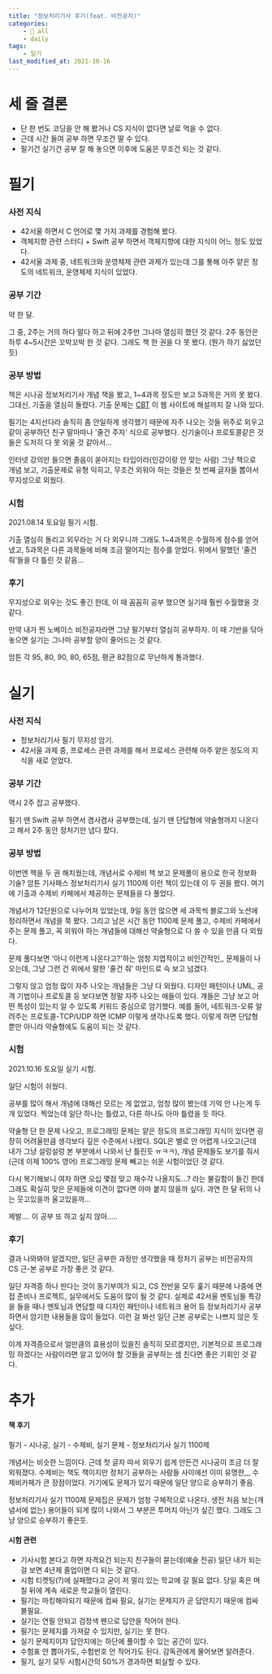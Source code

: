 ```yaml
---
title: "정보처리기사 후기(feat. 비전공자)"
categories:
    - 📂 all
    - daily
tags:
    - 일기
last_modified_at: 2021-10-16
---
```


# 세 줄 결론

- 단 한 번도 코딩을 안 해 봤거나 CS 지식이 없다면 날로 먹을 수 없다.
- 근데 시간 들여 공부 하면 무조건 딸 수 있다.
- 필기건 실기건 공부 잘 해 놓으면 이후에 도움은 무조건 되는 것 같다.

# 필기

### 사전 지식

- 42서울 하면서 C 언어로 몇 가지 과제를 경험해 봤다.
- 객체지향 관련 스터디 + Swift 공부 하면서 객체지향에 대한 지식이 어느 정도 있었다.
- 42서울 과제 중, 네트워크와 운영체제 관련 과제가 있는데 그를 통해 아주 얕은 정도의 네트워크, 운영체제 지식이 있었다.

### 공부 기간

약 한 달.

그 중, 2주는 거의 하다 말다 하고 뒤에 2주만 그나마 열심히 했던 것 같다. 2주 동안은 하루 4~5시간은 꼬박꼬박 한 것 같다. 그래도 책 한 권을 다 못 봤다. (뭔가 하기 싫었던 듯)

### 공부 방법

책은 시나공 정보처리기사 개념 책을 봤고, 1~4과목 정도만 보고 5과목은 거의 못 봤다. 그대신, 기출을 열심히 돌렸다. 기출 문제는 [CBT](https://www.comcbt.com) 이 웹 사이트에 해설까지 잘 나와 있다.

필기는 4지선다라 솔직히 좀 안일하게 생각했기 때문에 자주 나오는 것들 위주로 외우고 같이 공부하던 친구 말마따나 '줄건 주자' 식으로 공부했다. 신기술이나 프로토콜같은 것들은 도저히 다 못 외울 것 같아서...

인터넷 강의만 들으면 졸음이 쏟아지는 타입이라(인강이랑 안 맞는 사람) 그냥 책으로 개념 보고, 기출문제로 유형 익히고, 무조건 외워야 하는 것들은 첫 번째 글자들 뽑아서 무지성으로 외웠다.

### 시험

2021.08.14 토요일 필기 시험.

기출 열심히 돌리고 외우라는 거 다 외우니까 그래도 1~4과목은 수월하게 점수를 얻어냈고, 5과목은 다른 과목들에 비해 조금 떨어지는 점수를 얻었다. 위에서 말했던 '줄건 줘'들을 다 틀린 것 같음...

### 후기

무지성으로 외우는 것도 좋긴 한데, 이 때 꼼꼼히 공부 했으면 실기때 훨씬 수월했을 것 같다.

만약 내가 찐 노베이스 비전공자라면 그냥 필기부터 열심히 공부하자. 이 때 기반을 닦아놓으면 실기는 그나마 공부할 양이 줄어드는 것 같다.

암튼 각 95, 80, 90, 80, 65점, 평균 82점으로 무난하게 통과했다.

# 실기

### 사전 지식

- 정보처리기사 필기 무지성 암기.
- 42서울 과제 중, 프로세스 관련 과제를 해서 프로세스 관련해 아주 얕은 정도의 지식을 새로 얻었다.

### 공부 기간

역시 2주 잡고 공부했다.

필기 땐 Swift 공부 하면서 겸사겸사 공부했는데, 실기 땐 단답형에 약술형까지 나온다고 해서 2주 동안 정처기만 냅다 팠다.

### 공부 방법

이번엔 책을 두 권 해치웠는데, 개념서로 수제비 책 보고 문제풀이 용으로 한국 정보화 기술? 암튼 기사패스 정보처리기사 실기 1100제 이런 책이 있는데 이 두 권을 봤다. 여기에 기출과 수제비 카페에서 제공하는 문제들을 다 풀었다.

개념서가 12단원으로 나누어져 있었는데, 9일 동안 많으면 세 과목씩 블로그와 노션에 정리하면서 개념을 쭉 봤다. 그리고 남은 시간 동안 1100제 문제 풀고, 수제비 카페에서 주는 문제 풀고, 꼭 외워야 하는 개념들에 대해선 약술형으로 다 쓸 수 있을 만큼 다 외웠다.

문제 풀다보면 '아니 이런게 나온다고?'하는 엄청 지엽적이고 비인간적인,, 문제들이 나오는데, 그냥 그런 건 위에서 말한 '줄건 줘' 마인드로 슥 보고 넘겼다.

그렇지 않고 엄청 많이 자주 나오는 개념들은 그냥 다 외웠다. 디자인 패턴이나 UML, 공격 기법이나 프로토콜 등 보다보면 정말 자주 나오는 애들이 있다. 걔들은 그냥 보고 어떤 특성이 있는지 알 수 있도록 키워드 중심으로 암기했다. 예를 들어, 네트워크-오류 알려주는 프로토콜-TCP/UDP 하면 ICMP 이렇게 생각나도록 했다. 이렇게 하면 단답형 뿐만 아니라 약술형에도 도움이 되는 것 같다.

### 시험

2021.10.16 토요일 실기 시험.

일단 시험이 쉬웠다.

공부를 많이 해서 개념에 대해선 모르는 게 없었고, 엄청 많이 봤는데 기억 안 나는게 두개 있었다. 찍었는데 일단 하나는 틀렸고, 다른 하나도 아마 틀렸을 듯 하다.

약술형 단 한 문제 나오고, 프로그래밍 문제는 얕은 정도의 프로그래밍 지식이 있다면 굉장히 어려울만큼 생각보다 깊은 수준에서 나왔다. SQL은 별로 안 어렵게 나오고(근데 내가 그냥 설렁설렁 본 부분에서 나와서 난 틀린듯 ㅠㅋㅋ), 개념 문제들도 보기를 줘서(근데 이제 100% 영어) 프로그래밍 문제 빼고는 쉬운 시험이었던 것 같다.

다시 복기해보니 여차 하면 오십 몇점 맞고 재수각 나올지도...? 라는 불길함이 들긴 한데 그래도 확실히 맞은 문제들에 이견이 없다면 아마 붙지 않을까 싶다. 과연 한 달 뒤의 나는 웃고있을까 울고있을까...

제발.... 이 공부 또 하고 싶지 않아.....

### 후기

결과 나와봐야 알겠지만, 일단 공부한 과정만 생각했을 때 정처기 공부는 비전공자의 CS 근-본 공부로 가장 좋은 것 같다.

일단 자격증 하나 딴다는 것이 동기부여가 되고, CS 전반을 모두 훑기 때문에 나중에 면접 준비나 프로젝트, 실무에서도 도움이 많이 될 것 같다. 실제로 42서울 멘토님들 특강을 들을 때나 멘토님과 면담할 때 디자인 패턴이나 네트워크 용어 등 정보처리기사 공부하면서 암기한 내용들을 많이 들었다. 이런 걸 봐선 일단 근본 공부로는 나쁘지 않은 듯 싶다.

이게 자격증으로서 얼만큼의 효용성이 있을진 솔직히 모르겠지만, 기본적으로 프로그래밍 하겠다는 사람이라면 알고 있어야 할 것들을 공부하는 셈 친다면 좋은 기회인 것 같다.

# 추가

#### 책 후기

필기 - 시나공, 실기 - 수제비, 실기 문제 - 정보처리기사 실기 1100제

개념서는 비슷한 느낌이다. 근데 첫 글자 따서 외우기 쉽게 만든건 시나공이 조금 더 잘 외워졌다. 수제비는 책도 책이지만 정처기 공부하는 사람들 사이에선 이미 유명한,,, 수제비카페가 큰 장점이었다. 거기에도 문제가 있기 때문에 일단 양으로 승부하기 좋음.

정보처리기사 실기 1100제 문제집은 문제가 엄청 구체적으로 나온다. 생전 처음 보는(개념서에 없는) 용어들이 되게 많이 나와서 그 부분은 투머치 아닌가 싶긴 했다. 그래도 그냥 양으로 승부하기 좋은듯.

#### 시험 관련

- 기사시험 본다고 하면 자격요건 되는지 친구들이 묻는데(예술 전공) 일단 내가 되는 걸 보면 4년제 졸업이면 다 되는 것 같다.
- 시험 티켓팅(?)에 실패했다고 굳이 저 멀리 있는 학교에 갈 필요 없다. 당일 혹은 며칠 뒤에 계속 새로운 학교들이 열린다.
- 필기는 마킹해야되기 때문에 컴싸 필요, 실기는 문제지가 곧 답안지기 때문에 컴싸 불필요.
- 실기는 연필 안되고 검정색 펜으로 답안을 적어야 한다.
- 필기는 문제지를 가져갈 수 있지만, 실기는 못 한다.
- 실기 문제지이자 답안지에는 하단에 풀이할 수 있는 공간이 있다.
- 수험표 안 뽑아가도, 수험번호 안 적어가도 된다. 감독관에게 물어보면 알려준다.
- 필기, 실기 모두 시험시간의 50%가 경과하면 퇴실할 수 있다.